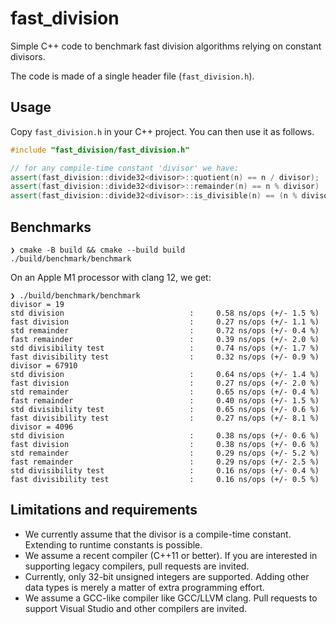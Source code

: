 # fast_division
Simple C++ code to benchmark fast division algorithms relying on constant divisors.

The code is made of a single header file (`fast_division.h`).

## Usage

Copy `fast_division.h` in your C++ project. You can then use it as follows.

```C++
#include "fast_division/fast_division.h"

// for any compile-time constant 'divisor' we have:
assert(fast_division::divide32<divisor>::quotient(n) == n / divisor);
assert(fast_division::divide32<divisor>::remainder(n) == n % divisor)
assert(fast_division::divide32<divisor>::is_divisible(n) == (n % divisor == 0));
```

## Benchmarks

```
❯ cmake -B build && cmake --build build
./build/benchmark/benchmark
```

On an Apple M1 processor with clang 12, we get:

```
❯ ./build/benchmark/benchmark
divisor = 19
std division                            :     0.58 ns/ops (+/- 1.5 %)
fast division                           :     0.27 ns/ops (+/- 1.1 %)
std remainder                           :     0.72 ns/ops (+/- 0.4 %)
fast remainder                          :     0.39 ns/ops (+/- 2.0 %)
std divisibility test                   :     0.74 ns/ops (+/- 1.7 %)
fast divisibility test                  :     0.32 ns/ops (+/- 0.9 %)
divisor = 67910
std division                            :     0.64 ns/ops (+/- 1.4 %)
fast division                           :     0.27 ns/ops (+/- 2.0 %)
std remainder                           :     0.65 ns/ops (+/- 0.4 %)
fast remainder                          :     0.40 ns/ops (+/- 1.5 %)
std divisibility test                   :     0.65 ns/ops (+/- 0.6 %)
fast divisibility test                  :     0.27 ns/ops (+/- 8.1 %)
divisor = 4096
std division                            :     0.38 ns/ops (+/- 0.6 %)
fast division                           :     0.38 ns/ops (+/- 0.6 %)
std remainder                           :     0.29 ns/ops (+/- 5.2 %)
fast remainder                          :     0.29 ns/ops (+/- 2.5 %)
std divisibility test                   :     0.16 ns/ops (+/- 0.4 %)
fast divisibility test                  :     0.16 ns/ops (+/- 0.5 %)
```

## Limitations and requirements

- We currently assume that the divisor is a compile-time constant. Extending to runtime constants is possible.
- We assume a recent compiler (C++11 or better). If you are interested in supporting legacy compilers, pull requests are invited.
- Currently, only 32-bit unsigned integers are supported. Adding other data types is merely a matter of extra programming effort.
- We assume a GCC-like compiler like GCC/LLVM clang. Pull requests to support Visual Studio and other compilers are invited.
